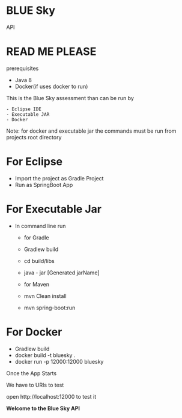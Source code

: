 # BLUE Sky
API 


# READ ME PLEASE


prerequisites


  - Java 8
  -  Docker(if uses docker to run)


This is the Blue Sky assessment than can be run by


    - Eclipse IDE
    - Executable JAR
    - Docker


Note: for docker and executable jar the commands must be run from projects root directory


# For Eclipse


  - Import the project as Gradle Project 
  - Run as SpringBoot App


# For Executable Jar


  - In command line run
  
    - for Gradle 
    - Gradlew build
    - cd build/libs
    - java - jar [Generated jarName]

	- for Maven
    - mvn Clean install	
    - mvn spring-boot:run

# For Docker  


  - Gradlew build
  - docker build -t bluesky .
  - docker run -p 12000:12000 bluesky


Once the App Starts


We have to URls to test

open http://localhost:12000 to test it

**Welcome to the Blue Sky API**